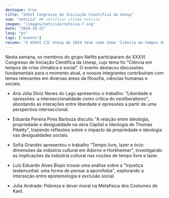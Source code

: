 ```yaml
---
destaque: true
title: "XXXVI Congresso de Iniciação Científica da Unesp"
num: "noticia" ## verificar ultima noticia
imagem: "/images/noticias/noticia-7.svg"
date: "2024-10-22"
lang: "pt"
tags: ["evento"]
resumo: "O XXXVI CIC Unesp de 2024 teve como tema 'Ciência em tempos de crise climática e social'"
---
```


Nesta semana, os membros do grupo Néfits participaram do XXXVI Congresso de Iniciação Científica da Unesp, cujo tema foi "Ciência em tempos de crise climática e social". O evento destacou discussões fundamentais para o momento atual, e nossos integrantes contribuíram com temas relevantes em diversas áreas da filosofia, ciências humanas e sociais.

- Ana Júlia Diniz Neves do Lago apresentou o trabalho: "Liberdade e opressões: a interseccionalidade como crítica do neoliberalismo", abordando as interações entre liberdade e opressões a partir de uma perspectiva interseccional.

- Eduarda Pereira Pires Barboza discutiu "A relação entre ideologia, propriedade e desigualdade na obra Capital e Ideologia de Thomas Piketty", trazendo reflexões sobre o impacto da propriedade e ideologia nas desigualdades sociais.

- Sofia Grandini apresentou o trabalho "Tempo livre, lazer e ócio: dimensões da indústria cultural em Adorno e Horkheimer", investigando as implicações da indústria cultural nas noções de tempo livre e lazer.

- Luiz Eduardo Alves Bispo trouxe uma análise sobre a "Injustiça testemunhal: uma forma de pensar a aporofobia", explorando a interseção entre epistemologia e exclusão social.

- Julia Andrade: Pobreza e dever moral na Metafísica dos Costumes de Kant.